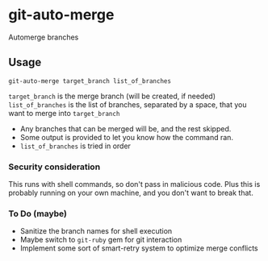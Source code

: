 # git-auto-merge
Automerge branches

## Usage
`git-auto-merge target_branch list_of_branches`

`target_branch` is the merge branch (will be created, if needed)
`list_of_branches` is the list of branches, separated by a space, that you want to merge into `target_branch`


* Any branches that can be merged will be, and the rest skipped.
* Some output is provided to let you know how the command ran.
* `list_of_branches` is tried in order

### Security consideration
This runs with shell commands, so don't pass in malicious code. Plus this is probably running on your own machine, and you don't want to break that.

### To Do (maybe)
* Sanitize the branch names for shell execution
* Maybe switch to `git-ruby` gem for git interaction
* Implement some sort of smart-retry system to optimize merge conflicts
